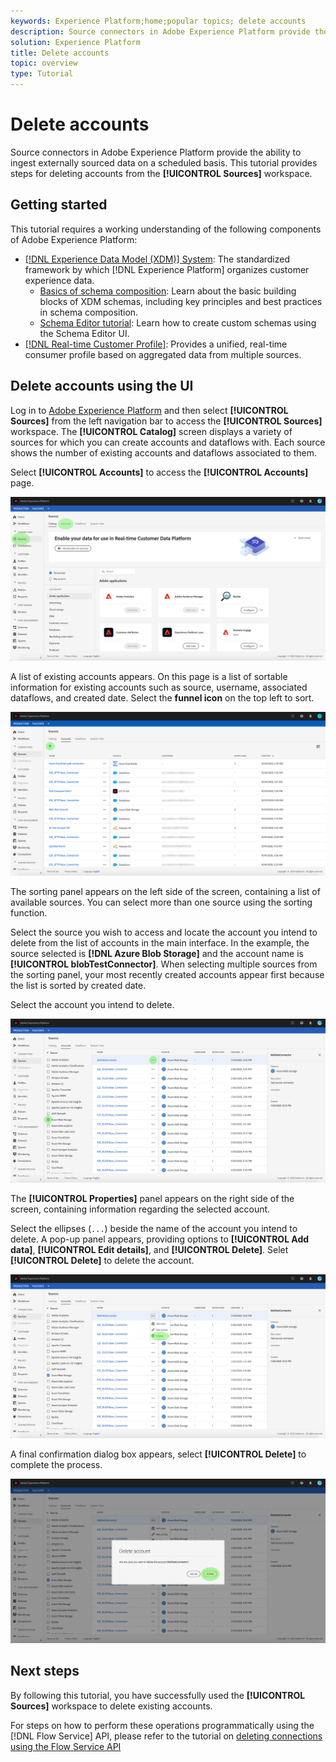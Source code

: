 ```yaml
---
keywords: Experience Platform;home;popular topics; delete accounts
description: Source connectors in Adobe Experience Platform provide the ability to ingest externally sourced data on a scheduled basis. This tutorial provides steps for deleting accounts from the Sources workspace.
solution: Experience Platform
title: Delete accounts
topic: overview
type: Tutorial
---
```


# Delete accounts

Source connectors in Adobe Experience Platform provide the ability to ingest externally sourced data on a scheduled basis. This tutorial provides steps for deleting accounts from the **[!UICONTROL Sources]** workspace.

## Getting started

This tutorial requires a working understanding of the following components of Adobe Experience Platform:

-   [[!DNL Experience Data Model (XDM)] System](../../../xdm/home.md): The standardized framework by which [!DNL Experience Platform] organizes customer experience data.
    -   [Basics of schema composition](../../../xdm/schema/composition.md): Learn about the basic building blocks of XDM schemas, including key principles and best practices in schema composition.
    -   [Schema Editor tutorial](../../../xdm/tutorials/create-schema-ui.md): Learn how to create custom schemas using the Schema Editor UI.
-   [[!DNL Real-time Customer Profile]](../../../profile/home.md): Provides a unified, real-time consumer profile based on aggregated data from multiple sources.

## Delete accounts using the UI

Log in to [Adobe Experience Platform](https://platform.adobe.com) and then select **[!UICONTROL Sources]** from the left navigation bar to access the **[!UICONTROL Sources]** workspace. The **[!UICONTROL Catalog]** screen displays a variety of sources for which you can create accounts and dataflows with. Each source shows the number of existing accounts and dataflows associated to them.

Select **[!UICONTROL Accounts]** to access the **[!UICONTROL Accounts]** page.

![catalog-accounts](../../images/tutorials/delete-accounts/catalog.png)

A list of existing accounts appears. On this page is a list of sortable information for existing accounts such as source, username, associated dataflows, and created date. Select the **funnel icon** on the top left to sort.

![dataflows-list](../../images/tutorials/delete-accounts/accounts.png)

The sorting panel appears on the left side of the screen, containing a list of available sources. You can select more than one source using the sorting function.

Select the source you wish to access and locate the account you intend to delete from the list of accounts in the main interface. In the example, the source selected is **[!DNL Azure Blob Storage]** and the account name is **[!UICONTROL blobTestConnector]**. When selecting multiple sources from the sorting panel, your most recently created accounts appear first because the list is sorted by created date.

Select the account you intend to delete.

![dataflows-sort](../../images/tutorials/delete-accounts/sort.png)

The **[!UICONTROL Properties]** panel appears on the right side of the screen, containing information regarding the selected account.

Select the ellipses (`...`) beside the name of the account you intend to delete. A pop-up panel appears, providing options to **[!UICONTROL Add data]**, **[!UICONTROL Edit details]**, and **[!UICONTROL Delete]**. Selet **[!UICONTROL Delete]** to delete the account.

![dataflows-sort](../../images/tutorials/delete-accounts/delete.png)

A final confirmation dialog box appears, select **[!UICONTROL Delete]** to complete the process.

![delete](../../images/tutorials/delete-accounts/confirm.png)

## Next steps

By following this tutorial, you have successfully used the **[!UICONTROL Sources]** workspace to delete existing accounts.

For steps on how to perform these operations programmatically using the [!DNL Flow Service] API, please refer to the tutorial on [deleting connections using the Flow Service API](../../tutorials/api/delete.md)